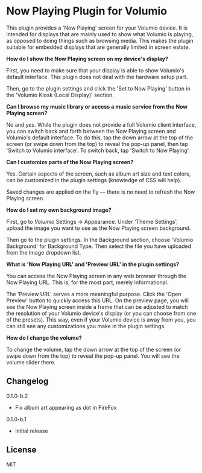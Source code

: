 # Now Playing Plugin for Volumio

This plugin provides a 'Now Playing' screen for your Volumio device. It is intended for displays that are mainly used to show what Volumio is playing, as opposed to doing things such as browsing media. This makes the plugin suitable for embedded displays that are generally limited in screen estate.

**How do I show the Now Playing screen on my device's display?**

First, you need to make sure that your display is able to show Volumio's default interface. This plugin does not deal with the hardware setup part.

Then, go to the plugin settings and click the 'Set to Now Playing' button in the 'Volumio Kiosk (Local Display)' section.

**Can I browse my music library or access a music service from the Now Playing screen?**

No and yes. While the plugin does not provide a full Volumio client interface, you can switch back and forth between the Now Playing screen and Volumio's default interface. To do this, tap the down arrow at the top of the screen (or swipe down from the top) to reveal the pop-up panel, then tap 'Switch to Volumio interface'. To switch back, tap 'Switch to Now Playing'.

**Can I customize parts of the Now Playing screen?**

Yes. Certain aspects of the screen, such as album art size and text colors, can be customized in the plugin settings (knowledge of CSS will help).

Saved changes are applied on the fly &mdash; there is no need to refresh the Now Playing screen.

**How do I set my own background image?**

First, go to *Volumio* Settings -> Appearance. Under 'Theme Settings', upload the image you want to use as the Now Playing screen background.

Then go to the plugin settings. In the Background section, choose 'Volumio Background' for Background Type. Then select the file you have uploaded from the Image dropdown list.


**What is 'Now Playing URL' and 'Preview URL' in the plugin settings?**

You can access the Now Playing screen in any web browser through the Now Playing URL. This is, for the most part, merely informational.

The 'Preview URL' serves a more meaningful purpose. Click the 'Open Preview' button to quickly access this URL. On the preview page, you will see the Now Playing screen inside a frame that can be adjusted to match the resolution of your Volumio device's display (or you can choose from one of the presets). This way, even if your Volumio device is away from you, you can still see any customizations you make in the plugin settings.

**How do I change the volume?**

To change the volume, tap the down arrow at the top of the screen (or swipe down from the top) to reveal the pop-up panel. You will see the volume slider there.

## Changelog

0.1.0-b.2
- Fix album art appearing as dot in FireFox

0.1.0-b.1
- Initial release

## License

MIT
